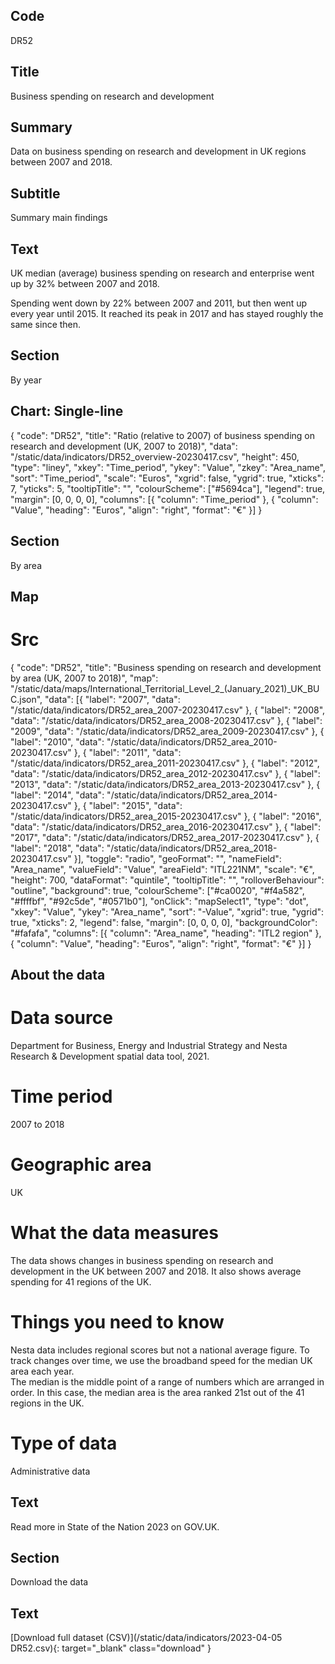 ## Code
DR52

## Title
Business spending on research and development

## Summary
Data on business spending on research and development in UK regions between 2007 and 2018.

## Subtitle
Summary main findings

## Text
UK median (average) business spending on research and enterprise went up by 32% between 2007 and 2018.

Spending went down by 22% between 2007 and 2011, but then went up every year until 2015. It reached its peak in 2017 and has stayed roughly the same since then.

## Section
By year

## Chart: Single-line
{
    "code": "DR52",
    "title": "Ratio (relative to 2007) of business spending on research and development (UK, 2007 to 2018)",
    "data": "/static/data/indicators/DR52_overview-20230417.csv",
    "height": 450,
    "type": "liney",
    "xkey": "Time_period",
    "ykey": "Value",
    "zkey": "Area_name",
    "sort": "Time_period",
    "scale": "Euros",
    "xgrid": false,
    "ygrid": true,
    "xticks": 7,
    "yticks": 5,
    "tooltipTitle": "",
    "colourScheme": ["#5694ca"],
    "legend": true,
    "margin": [0, 0, 0, 0],
    "columns": [{
        "column": "Time_period"
    }, {
        "column": "Value",
        "heading": "Euros",
        "align": "right",
        "format": "€"
    }]
}

## Section
By area

## Map
# Src
{
    "code": "DR52",
    "title": "Business spending on research and development by area (UK, 2007 to 2018)",
    "map": "/static/data/maps/International_Territorial_Level_2_(January_2021)_UK_BUC.json",
    "data": [{
        "label": "2007",
        "data": "/static/data/indicators/DR52_area_2007-20230417.csv"
    }, {
        "label": "2008",
        "data": "/static/data/indicators/DR52_area_2008-20230417.csv"
    }, {
        "label": "2009",
        "data": "/static/data/indicators/DR52_area_2009-20230417.csv"
    }, {
        "label": "2010",
        "data": "/static/data/indicators/DR52_area_2010-20230417.csv"
    }, {
        "label": "2011",
        "data": "/static/data/indicators/DR52_area_2011-20230417.csv"
    }, {
        "label": "2012",
        "data": "/static/data/indicators/DR52_area_2012-20230417.csv"
    }, {
        "label": "2013",
        "data": "/static/data/indicators/DR52_area_2013-20230417.csv"
    }, {
        "label": "2014",
        "data": "/static/data/indicators/DR52_area_2014-20230417.csv"
    }, {
        "label": "2015",
        "data": "/static/data/indicators/DR52_area_2015-20230417.csv"
    }, {
        "label": "2016",
        "data": "/static/data/indicators/DR52_area_2016-20230417.csv"
    }, {
        "label": "2017",
        "data": "/static/data/indicators/DR52_area_2017-20230417.csv"
    }, {
        "label": "2018",
        "data": "/static/data/indicators/DR52_area_2018-20230417.csv"
    }],
    "toggle": "radio",
    "geoFormat": "",
    "nameField": "Area_name",
    "valueField": "Value",
    "areaField": "ITL221NM",
    "scale": "€",
    "height": 700,
    "dataFormat": "quintile",
    "tooltipTitle": "",
    "rolloverBehaviour": "outline",
    "background": true,
    "colourScheme": ["#ca0020", "#f4a582", "#ffffbf", "#92c5de", "#0571b0"],
    "onClick": "mapSelect1",
    "type": "dot",
    "xkey": "Value",
    "ykey": "Area_name",
    "sort": "-Value",
    "xgrid": true,
    "ygrid": true,
    "xticks": 2,
    "legend": false,
    "margin": [0, 0, 0, 0],
    "backgroundColor": "#fafafa",
    "columns": [{
        "column": "Area_name",
        "heading": "ITL2 region"
    }, {
        "column": "Value",
        "heading": "Euros",
        "align": "right",
        "format": "€"
    }]
}

## About the data
# Data source
Department for Business, Energy and Industrial Strategy and Nesta Research & Development spatial data tool, 2021.

# Time period
2007 to 2018

# Geographic area
UK

# What the data measures
The data shows changes in business spending on research and development in the UK between 2007 and 2018. It also shows average spending for 41 regions of the UK.

# Things you need to know
Nesta data includes regional scores but not a national average figure. To track changes over time, we use the broadband speed for the median UK area each year. 
<br>
The median is the middle point of a range of numbers which are arranged in order. In this case, the median area is the area ranked 21st out of the 41 regions in the UK.

# Type of data
Administrative data

## Text
Read more in State of the Nation 2023 on GOV.UK.

## Section
Download the data

## Text
[Download full dataset (CSV)](/static/data/indicators/2023-04-05 DR52.csv){: target="_blank" class="download" }
